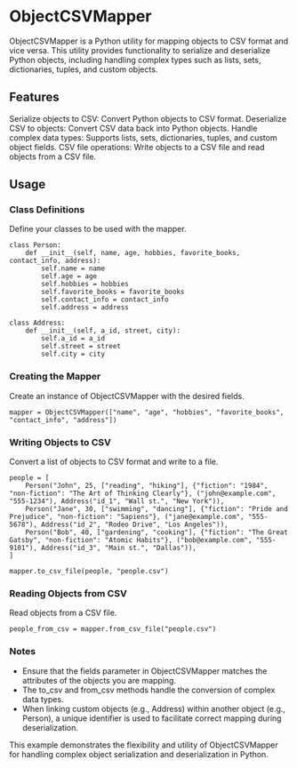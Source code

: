 # ObjectCSVMapper

ObjectCSVMapper is a Python utility for mapping objects to CSV format and vice versa. This utility provides functionality to serialize and deserialize Python objects, including handling complex types such as lists, sets, dictionaries, tuples, and custom objects.

## Features
Serialize objects to CSV: Convert Python objects to CSV format.
Deserialize CSV to objects: Convert CSV data back into Python objects.
Handle complex data types: Supports lists, sets, dictionaries, tuples, and custom object fields.
CSV file operations: Write objects to a CSV file and read objects from a CSV file.
## Usage
### Class Definitions
Define your classes to be used with the mapper.
```
class Person:
    def __init__(self, name, age, hobbies, favorite_books, contact_info, address):
        self.name = name
        self.age = age
        self.hobbies = hobbies
        self.favorite_books = favorite_books
        self.contact_info = contact_info
        self.address = address
        
class Address:
    def __init__(self, a_id, street, city):
        self.a_id = a_id
        self.street = street
        self.city = city
```

### Creating the Mapper
Create an instance of ObjectCSVMapper with the desired fields.
```
mapper = ObjectCSVMapper(["name", "age", "hobbies", "favorite_books", "contact_info", "address"])
```

### Writing Objects to CSV
Convert a list of objects to CSV format and write to a file.
```
people = [
    Person("John", 25, ["reading", "hiking"], {"fiction": "1984", "non-fiction": "The Art of Thinking Clearly"}, ("john@example.com", "555-1234"), Address("id_1", "Wall st.", "New York")),
    Person("Jane", 30, ["swimming", "dancing"], {"fiction": "Pride and Prejudice", "non-fiction": "Sapiens"}, ("jane@example.com", "555-5678"), Address("id_2", "Rodeo Drive", "Los Angeles")),
    Person("Bob", 40, ["gardening", "cooking"], {"fiction": "The Great Gatsby", "non-fiction": "Atomic Habits"}, ("bob@example.com", "555-9101"), Address("id_3", "Main st.", "Dallas")),
]

mapper.to_csv_file(people, "people.csv")
```

### Reading Objects from CSV
Read objects from a CSV file.
```
people_from_csv = mapper.from_csv_file("people.csv")
```

### Notes
* Ensure that the fields parameter in ObjectCSVMapper matches the attributes of the objects you are mapping.
* The to_csv and from_csv methods handle the conversion of complex data types.
* When linking custom objects (e.g., Address) within another object (e.g., Person), a unique identifier is used to facilitate correct mapping during deserialization.
  
This example demonstrates the flexibility and utility of ObjectCSVMapper for handling complex object serialization and deserialization in Python.
